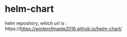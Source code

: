 # helm-chart
helm repository, which url is : https://https://winterofmaple2016.github.io/helm-chart/
